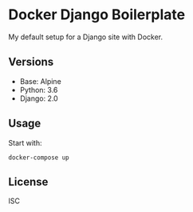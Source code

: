 # Docker Django Boilerplate

My default setup for a Django site with Docker.

## Versions

* Base: Alpine
* Python: 3.6
* Django: 2.0

## Usage

Start with:

    docker-compose up

## License

ISC
